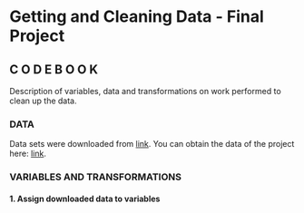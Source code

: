 # Getting and Cleaning Data - Final Project
## C O D E  B O O K

Description of variables, data and transformations on work performed to clean up the data.

### DATA

Data sets were downloaded from [link](https://d396qusza40orc.cloudfront.net/getdata%2Fprojectfiles%2FUCI%20HAR%20Dataset.zip).
You can obtain the data of the project here: [link](http://archive.ics.uci.edu/ml/datasets/Human+Activity+Recognition+Using+Smartphones).

### VARIABLES AND TRANSFORMATIONS

#### 1. Assign downloaded data to variables
